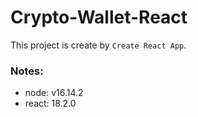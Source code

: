 # Crypto-Wallet-React

This project is create by `Create React App`.

### Notes:

- node: v16.14.2
- react: 18.2.0

